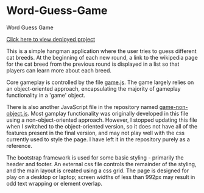# Word-Guess-Game

Word Guess Game

[Click here to view deployed project](https://kanikas01.github.io/Word-Guess-Game/)

This is a simple hangman application where the user tries to guess different cat breeds. At the beginning of each new round, a link to the wikipedia page for the cat breed from the previous round is displayed in a list so that players can learn more about each breed.

Core gameplay is controlled by the file [game.js](assets/javascript/game.js).  The game largely relies on an object-oriented approach, encapsulating the majority of gameplay functionality in a 'game' object.

There is also another JavaScript file in the repository named [game-non-object.js](assets/javascript/game-non-object.js).  Most gamplay functionality was originally developed in this file using a non-object-oriented approach.  However, I stopped updating this file when I switched to the object-oriented version, so it does not have all of the features present in the final version, and may not play well with the css currently used to style the page.  I have left it in the repository purely as a reference.

The bootstrap framework is used for some basic styling - primarily the header and footer. An external css file controls the remainder of the styling, and the main layout is created using a css grid. The page is designed for play on a desktop or laptop; screen widths of less than 992px may result in odd text wrapping or element overlap.